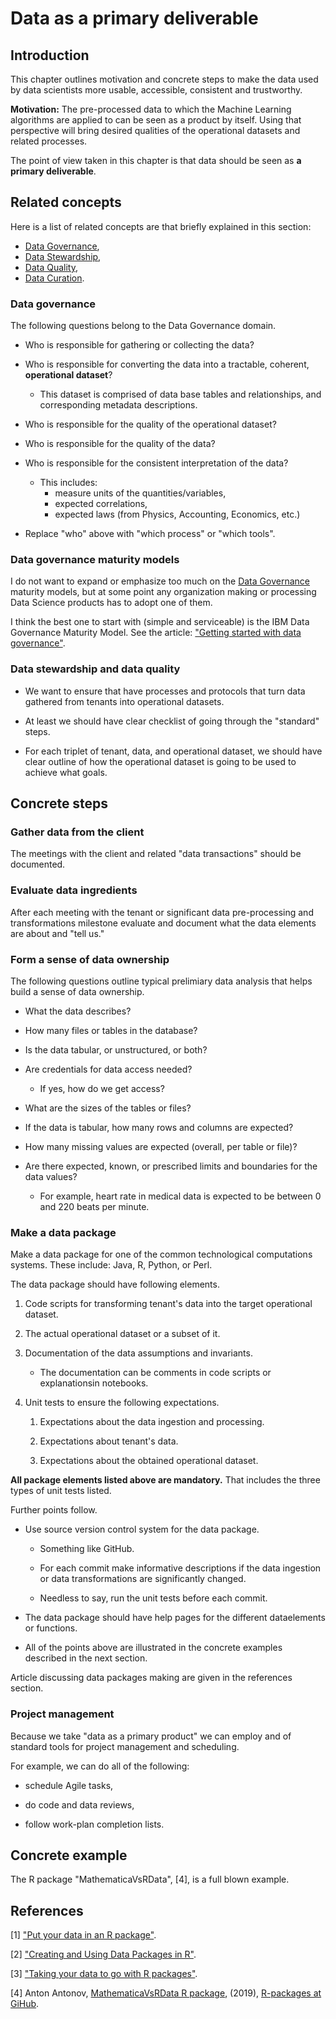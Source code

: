 # Data as a primary deliverable

## Introduction

This chapter outlines motivation and concrete steps to make the data used by data scientists 
more usable, accessible, consistent and trustworthy.

**Motivation:** The pre-processed data to which the Machine Learning algorithms are applied to 
can be seen as a product by itself. Using that perspective will bring desired qualities of the 
operational datasets and related processes.

The point of view taken in this chapter is that data should be seen as **a primary deliverable**.

## Related concepts

Here is a list of related concepts are that briefly explained in this section:
- [Data Governance](https://en.wikipedia.org/wiki/Data_governance),
- [Data Stewardship](https://en.wikipedia.org/wiki/Data_steward),
- [Data Quality](https://en.wikipedia.org/wiki/Data_quality),
- [Data Curation](https://en.wikipedia.org/wiki/Data_curation).


### Data governance

The following questions belong to the Data Governance domain.

- Who is responsible for gathering or collecting the data?

- Who is responsible for converting the data into a tractable, coherent, **operational dataset**?

    - This dataset is comprised of data base tables and relationships, and corresponding metadata descriptions.

- Who is responsible for the quality of the operational dataset?

- Who is responsible for the quality of the data?

- Who is responsible for the consistent interpretation of the data?

  - This includes:
    - measure units of the quantities/variables,
    - expected correlations,
    - expected laws (from Physics, Accounting, Economics, etc.)

- Replace "who" above with "which process" or "which tools".

### Data governance maturity models

I do not want to expand or emphasize too much on the
[Data Governance](https://en.wikipedia.org/wiki/Data_governance)
maturity models, but at some point any organization making or processing Data Science products has to adopt one of them.

I think the best one to start with (simple and serviceable) is the IBM Data Governance Maturity Model.
See the article:
["Getting started with data governance"](ftp://public.dhe.ibm.com/software/data/sw-library/ii/whitepaper/LIW14003USEN.pdf).

### Data stewardship and data quality

- We want to ensure that have processes and protocols that turn data
  gathered from tenants into operational datasets.
   
- At least we should have clear checklist of going through the "standard" steps.

- For each triplet of tenant, data, and operational dataset, we should
  have clear outline of how the operational dataset is going to be used
  to achieve what goals.
  
## Concrete steps

### Gather data from the client

The meetings with the client and related "data transactions" should be documented.

### Evaluate data ingredients

After each meeting with the tenant or significant data pre-processing
and transformations milestone evaluate and document what the data
elements are about and "tell us."

### Form a sense of data ownership

The following questions outline typical prelimiary data analysis that helps build 
a sense of data ownership.

- What the data describes?

- How many files or tables in the database?

- Is the data tabular, or unstructured, or both?

- Are credentials for data access needed?

  - If yes, how do we get access?

- What are the sizes of the tables or files?

- If the data is tabular, how many rows and columns are expected?

- How many missing values are expected (overall, per table or file)?

- Are there expected, known, or prescribed limits and boundaries for the data values?

  - For example, heart rate in medical data is expected to be between 0 and 220 beats per minute. 

### Make a data package

Make a data package for one of the common technological computations systems.
These include: Java, R, Python, or Perl.

The data package should have following elements.

1. Code scripts for transforming tenant's data into the target operational dataset.

2. The actual operational dataset or a subset of it.

3. Documentation of the data assumptions and invariants.

    - The documentation can be comments in code scripts or explanationsin notebooks.

4. Unit tests to ensure the following expectations.

   1. Expectations about the data ingestion and processing.

   2. Expectations about tenant's data.

   3. Expectations about the obtained operational dataset.

**All package elements listed above are mandatory.**
That includes the three types of unit tests listed.

Further points follow.

- Use source version control system for the data package.

  - Something like GitHub.

  - For each commit make informative descriptions if the data ingestion 
    or data transformations are significantly changed.

  - Needless to say, run the unit tests before each commit.

- The data package should have help pages for the different dataelements or functions.

- All of the points above are illustrated in the concrete examples described in the next section.

Article discussing data packages making are given in the references section.

### Project management

Because we take "data as a primary product" we can employ and of
standard tools for project management and scheduling.

For example, we can do all of the following:

- schedule Agile tasks,

- do code and data reviews,

- follow work-plan completion lists.

## Concrete example

The R package "MathematicaVsRData", \[4\], is a full blown example.

## References

\[1\] ["Put your data in an R package"](https://grasshoppermouse.github.io/2017/10/18/put-your-data-in-an-r-package/).

\[2\] ["Creating and Using Data Packages in R"](http://okfnlabs.org/blog/2018/02/14/datapackages-in-r.html).

\[3\] ["Taking your data to go with R packages"](http://www.davekleinschmidt.com/r-packages/).

\[4\] Anton Antonov,
[MathematicaVsRData R package](https://github.com/antononcube/R-packages/tree/master/MathematicaVsRData),
(2019),
[R-packages at GiHub](https://github.com/antononcube/R-packages).